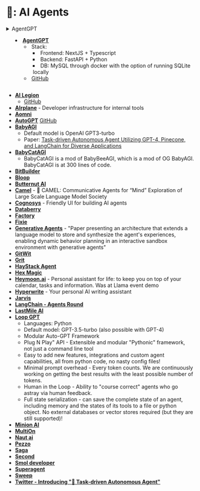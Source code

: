 # 🔮: AI Agents


<details>
  <summary>AgentGPT

  - [**AgentGPT**](https://agentgpt.reworkd.ai/)
	- Stack:
		- Frontend: NextJS + Typescript
		- Backend: FastAPI + Python
		- DB: MySQL through docker with the option of running SQLite locally
	-  [GitHub](https://github.com/reworkd/AgentGPT)
</details>

- [**AI Legion**](https://gpt3demo.com/apps/ai-legion)
	- [GitHub](https://github.com/eumemic/ai-legion)
- [**AIrplane**](https://www.airplane.dev/) - Developer infrastructure for internal tools
- [**Aomni**](Aomni.com)
- [**AutoGPT**](https://autogpt.net/) [GitHub](https://github.com/Significant-Gravitas/Auto-GPT)
- [**BabyAGI**](https://github.com/yoheinakajima/babyagi)
 	- Default model is OpenAI GPT3-turbo
 	- Paper: [Task-driven Autonomous Agent Utilizing GPT-4, Pinecone, and LangChain for Diverse Applications](https://yoheinakajima.com/task-driven-autonomous-agent-utilizing-gpt-4-pinecone-and-langchain-for-diverse-applications/)
- [**BabyCatAGI**](https://replit.com/@YoheiNakajima/BabyCatAGI)
	- BabyCatAGI is a mod of BabyBeeAGI, which is a mod of OG BabyAGI. BabyCatAGI is at 300 lines of code.
- [**BitBuilder**](BitBuilder)
- [**Bloop**](https://bloop.ai/)
- [**Butternut AI**](Butternut.ai)
- [**Camel**](https://github.com/camel-ai/camel) - 🐫 CAMEL: Communicative Agents for “Mind” Exploration of Large Scale Language Model Society
- [**Cognosys**](https://cognosys.ai) - Friendly UI for building AI agents
- [**Databerry**](https://www.databerry.ai/)
- [**Factory**](https://www.factory.ai/)
- [**Fixie**](https://www.fixie.ai/)
- [**Generative Agents**](https://arxiv.org/abs/2304.03442) - "Paper presenting an architecture that extends a language model to store and synthesize the agent's experiences, enabling dynamic behavior planning in an interactive sandbox environment with generative agents"
- [**GitWit**](https://www.gitwit.dev/) 
- [**Grit**](https://www.grit.io/)
- [**HayStack Agent**](https://docs.haystack.deepset.ai/docs/agent)
- [**Hex Magic**](https://hex.tech/product/magic-ai/)
- [**Heymoon.ai**](https://heymoon.ai/) - Personal assistant for life: to keep you on top of your calendar, tasks and information. Was at Llama event demo
- [**Hyperwrite**](https://www.hyperwriteai.com/) - Your personal AI writing assistant
- [**Jarvis**]()
- [**LangChain - Agents Round**](https://blog.langchain.dev/agents-round/)
- [**LastMile AI**](https://lastmileai.dev/)
- [**Loop GPT**](https://github.com/farizrahman4u/loopgpt/tree/main)
 	- Languages: Python
 	- Default model: GPT-3.5-turbo (also possible with GPT-4)
 	- Modular Auto-GPT Framework
 	- Plug N Play" API - Extensible and modular "Pythonic" framework, not just a command line tool
 	- Easy to add new features, integrations and custom agent capabilities, all from python code, no nasty config files!
 	- Minimal prompt overhead - Every token counts. We are continuously working on getting the best results with the least possible number of tokens.
 	- Human in the Loop - Ability to "course correct" agents who go astray via human feedback.
 	- Full state serialization - can save the complete state of an agent, including memory and the states of its tools to a file or python object. No external databases or vector stores required (but they are still supported)!
- [**Minion AI**](https://minion.ai/) 
- [**MultiOn**](https://multion.ai/)
- [**Naut ai**](https://www.naut.ai/)
- [**Pezzo**](https://www.pezzo.ai/)
- [**Saga**](https://saga.so/) 
- [**Second**](https://www.second.dev/)
- [**Smol developer**](https://github.com/smol-ai/developer)
- [**Superagent**](https://www.superagent.sh/)
- [**Sweep**](https://sweep.dev/) 
- [**Twitter - Introducing "🤖 Task-driven Autonomous Agent"**](https://twitter.com/yoheinakajima/status/1640934493489070080?s=20)


	
















































































































































